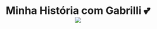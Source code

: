 <h1 style="text-align: center;">
  Minha História com Gabrilli 💕 </br>
<img src="https://media.discordapp.net/attachments/1171969120573607966/1172104494704767036/rn_image_picker_lib_temp_7f7bf344-b316-411c-b5ca-253a62d02505.jpg"></img>
</h1>
